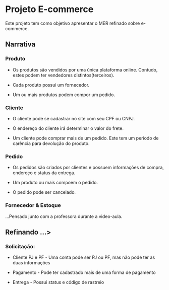 # Projeto E-commerce
Este projeto tem como objetivo apresentar o MER refinado sobre e-commerce.

## Narrativa
### Produto
- Os produtos são vendidos por uma única plataforma online.
Contudo, estes podem ter vendedores distintos(terceiros).

- Cada produto possui um fornecedor.

- Um ou mais produtos podem compor um pedido.

### Cliente
- O cliente pode se cadastrar no site com seu CPF ou CNPJ.

- O endereço do cliente irá determinar o valor do frete.

- Um cliente pode comprar mais de um pedido. Este tem um período de carência para devolução do produto.
### Pedido
- Os pedidos são criados por clientes e possuem informações de compra, endereço e status da entrega.

- Um produto ou mais compoem o pedido.

- O pedido pode ser cancelado.

### Fornecedor & Estoque
...Pensado junto com a professora durante a video-aula.


## Refinando ...>
### Solicitação:
- Cliente PJ e PF - Uma conta pode ser PJ ou PF, mas não pode ter as duas informações

- Pagamento - Pode ter cadastrado mais de uma forma de pagamento

- Entrega - Possui status e código de rastreio






